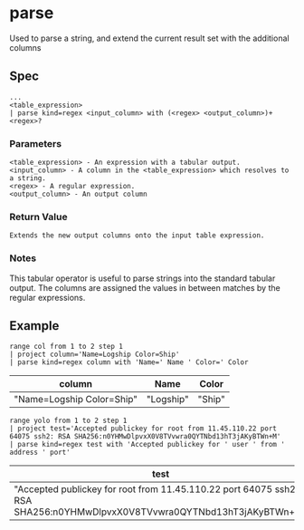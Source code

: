 # parse

Used to parse a string, and extend the current result set with the additional columns

## Spec
```
...
<table_expression>
| parse kind=regex <input_column> with (<regex> <output_column>)+ <regex>?
```


### Parameters
```
<table_expression> - An expression with a tabular output.
<input_column> - A column in the <table_expression> which resolves to a string.
<regex> - A regular expression.
<output_column> - An output column
```

### Return Value
```
Extends the new output columns onto the input table expression.
```

### Notes
This tabular operator is useful to parse strings into the standard tabular output. The columns are assigned the values in between matches by the regular expressions.

## Example
```kusto
range col from 1 to 2 step 1
| project column='Name=Logship Color=Ship'
| parse kind=regex column with 'Name=' Name ' Color=' Color
```

|           column          |    Name   |  Color  |
|---------------------------|-----------|---------|
| "Name=Logship Color=Ship" | "Logship" |  "Ship" |

```kusto
range yolo from 1 to 2 step 1
| project test='Accepted publickey for root from 11.45.110.22 port 64075 ssh2: RSA SHA256:n0YHMwDlpvxX0V8TVvwra0QYTNbd13hT3jAKyBTWn+M'
| parse kind=regex test with 'Accepted publickey for ' user ' from ' address ' port'
```

|                                                            test                                                           |   user  |      address      |
|---------------------------------------------------------------------------------------------------------------------------|---------|-------------------|
| "Accepted publickey for root from 11.45.110.22 port 64075 ssh2: RSA SHA256:n0YHMwDlpvxX0V8TVvwra0QYTNbd13hT3jAKyBTWn+M" |  "root" |  "11.45.110.22" |